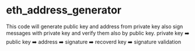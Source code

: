 # eth_address_generator
This code will generate public key and address from private key also sign messages with private key and verify them also by public key.
private key ➡️ public key ➡️ address ➡️ signature ➡️ recoverd key ➡️ signature validation
